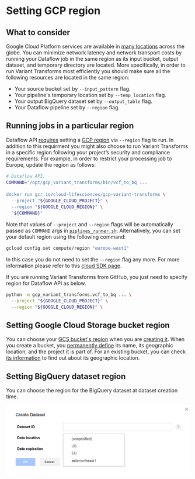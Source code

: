 # Setting GCP region

## What to consider

Google Cloud Platform services are available in [many
locations](https://cloud.google.com/about/locations/) across the globe.
You can minimize network latency and network transport costs by running your
Dataflow job in the same region as its input bucket, output dataset, and
temporary directory are located. More specifically, in order to run Variant
Transforms most efficiently you should make sure all the following resources
are located in the same region:
* Your source bucket set by  `--input_pattern` flag.
* Your pipeline's temporary location set by `--temp_location` flag.
* Your output BigQuery dataset set by `--output_table` flag.
* Your Dataflow pipeline set by `--region` flag.

## Running jobs in a particular region
Dataflow API [requires](https://beam.apache.org/blog/2019/08/22/beam-2.15.0.html)
setting a [GCP
region](https://cloud.google.com/compute/docs/regions-zones/#available) via
`--region` flag to run. In addition to this requirment you might also
choose to run Variant Transforms in a specific region following your project’s
security and compliance requirements. For example, in order
to restrict your processing job to Europe, update the region as follows:

```bash
# Dataflow API.
COMMAND="/opt/gcp_variant_transforms/bin/vcf_to_bq ...

docker run gcr.io/cloud-lifesciences/gcp-variant-transforms \
  --project "${GOOGLE_CLOUD_PROJECT}" \
  --region "${GOOGLE_CLOUD_REGION}" \
  "${COMMAND}"
```

Note that values of `--project` and `--region` flags will be automatically
passed as `COMMAND` args in [`piplines_runner.sh`](docker/pipelines_runner.sh).
Alternatively, you can set your default region using the following command:

```bash
gcloud config set compute/region "europe-west1"
```

In this case you do not need to set the `--region` flag any more. For more
information please refer to this [cloud SDK page](https://cloud.google.com/sdk/gcloud/reference/config/set).

If you are running Variant Transforms from GitHub, you just need to specify
region for Dataflow API as below.

```bash
python -m gcp_variant_transforms.vcf_to_bq ... \
  --project "${GOOGLE_CLOUD_PROJECT}" \
  --region "${GOOGLE_CLOUD_REGION}" \
```

## Setting Google Cloud Storage bucket region

You can choose your [GCS bucket's region](https://cloud.google.com/storage/docs/locations)
when you are [creating it](https://cloud.google.com/storage/docs/creating-buckets#storage-create-bucket-console).
When you create a bucket, you [permanently
define](https://cloud.google.com/storage/docs/moving-buckets#storage-create-bucket-console)
its name, its geographic location, and the project it is part of. For an existing bucket, you can check
[its information](https://cloud.google.com/storage/docs/getting-bucket-information) to find out 
about its geographic location.

## Setting BigQuery dataset region 

You can choose the region for the BigQuery dataset at dataset creation time.

![BigQuery dataset region](images/bigquery_dataset_region.png)

